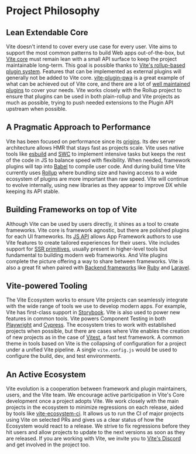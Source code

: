 # Project Philosophy

## Lean Extendable Core

Vite doesn't intend to cover every use case for every user. Vite aims to support the most common patterns to build Web apps out-of-the-box, but [Vite core](https://github.com/vitejs/vite) must remain lean with a small API surface to keep the project maintainable long-term. This goal is possible thanks to [Vite's rollup-based plugin system](./api-plugin.md). Features that can be implemented as external plugins will generally not be added to Vite core. [vite-plugin-pwa](https://vite-pwa-org.netlify.app/) is a great example of what can be achieved out of Vite core, and there are a lot of [well maintained plugins](https://github.com/vitejs/awesome-vite#plugins) to cover your needs. Vite works closely with the Rollup project to ensure that plugins can be used in both plain-rollup and Vite projects as much as possible, trying to push needed extensions to the Plugin API upstream when possible.

## A Pragmatic Approach to Performance

Vite has been focused on performance since its [origins](./why.md). Its dev server architecture allows HMR that stays fast as projects scale. Vite uses native tools like [esbuild](https://esbuild.github.io/) and [SWC](https://github.com/vitejs/vite-plugin-react-swc) to implement intensive tasks but keeps the rest of the code in JS to balance speed with flexibility. When needed, framework plugins will tap into [Babel](https://babeljs.io/) to compile user code. And during build time Vite currently uses [Rollup](https://rollupjs.org/) where bundling size and having access to a wide ecosystem of plugins are more important than raw speed. Vite will continue to evolve internally, using new libraries as they appear to improve DX while keeping its API stable.

## Building Frameworks on top of Vite

Although Vite can be used by users directly, it shines as a tool to create frameworks. Vite core is framework agnostic, but there are polished plugins for each UI frameworks. Its [JS API](./api-javascript.md) allows App Framework authors to use Vite features to create tailored experiences for their users. Vite includes support for [SSR primitives](./ssr.md), usually present in higher-level tools but fundamental to building modern web frameworks. And Vite plugins complete the picture offering a way to share between frameworks. Vite is also a great fit when paired with [Backend frameworks](./backend-integration.md) like [Ruby](https://vite-ruby.netlify.app/) and [Laravel](https://laravel.com/docs/10.x/vite).

## Vite-powered Tooling

The Vite Ecosystem works to ensure Vite projects can seamlessly integrate with the wide range of tools we use to develop modern apps. For example, Vite has first-class support in [Storybook](https://storybook.js.org/docs/react/builders/vite). Vite is also used to power new features in common tools. Vite powers Component Testing in both [Playwright](https://playwright.dev/docs/test-components) and [Cypress](https://docs.cypress.io/guides/component-testing/overview). The ecosystem tries to work with established projects when possible, but there are cases where Vite enables the creation of new projects as in the case of [Vitest](https://vitest.dev/), a fast test framework. A common theme in tools based on Vite is the collapsing of configuration for a project under a unified Vite pipeline. A single `vite.config.js` would be used to configure the build, dev, and test environments.

## An Active Ecosystem

Vite evolution is a cooperation between framework and plugin maintainers, users, and the Vite team. We encourage active participation in Vite's Core development once a project adopts Vite. We work closely with the main projects in the ecosystem to minimize regressions on each release, aided by tools like [vite-ecosystem-ci](https://github.com/vitejs/vite-ecosystem-ci). It allows us to run the CI of major projects using Vite on selected PRs and gives us a clear status of how the Ecosystem would react to a release. We strive to fix regressions before they hit users and allow projects to update to the next versions as soon as they are released. If you are working with Vite, we invite you to [Vite's Discord](https://chat.vitejs.dev) and get involved in the project too.
